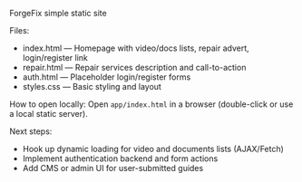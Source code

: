 ForgeFix simple static site

Files:
- index.html — Homepage with video/docs lists, repair advert, login/register link
- repair.html — Repair services description and call-to-action
- auth.html — Placeholder login/register forms
- styles.css — Basic styling and layout

How to open locally:
Open `app/index.html` in a browser (double-click or use a local static server).

Next steps:
- Hook up dynamic loading for video and documents lists (AJAX/Fetch)
- Implement authentication backend and form actions
- Add CMS or admin UI for user-submitted guides
